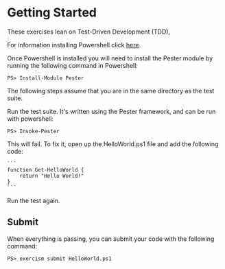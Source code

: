 # Getting Started

These exercises lean on Test-Driven Development (TDD),


For information installing Powershell click [here](https://docs.microsoft.com/en-us/powershell/scripting/install/installing-powershell?view=powershell-7.1).

Once Powershell is installed you will need to install the Pester module by running the following command in Powershell:

    PS> Install-Module Pester

The following steps assume that you are in the same directory as the test
suite.

Run the test suite. It's written using the Pester framework, and can be
run with powershell:

    PS> Invoke-Pester

This will fail. To fix it, open up the HelloWorld.ps1 file and add the following code:

    ```
    function Get-HelloWorld {
        return "Hello World!"
    }
    ```

Run the test again.

## Submit

When everything is passing, you can submit your code with the following
command:

    PS> exercism submit HelloWorld.ps1
